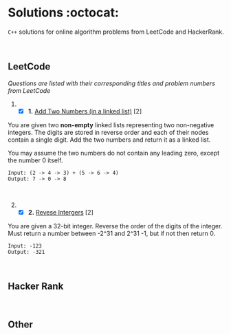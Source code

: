 # Solutions :octocat:
`C++` solutions for online algorithm problems from LeetCode and HackerRank.

<br />

## LeetCode
*Questions are listed with their corresponding titles and problem numbers from LeetCode*

1. -[X] **1.** [Add Two Numbers (in a linked list)](LeetCode/add-two-numbers.js) [2]

You are given two **non-empty** linked lists representing two non-negative integers. The digits are stored in reverse order and each of their nodes contain a single digit. Add the two numbers and return it as a linked list.

You may assume the two numbers do not contain any leading zero, except the number 0 itself.
```
Input: (2 -> 4 -> 3) + (5 -> 6 -> 4)
Output: 7 -> 0 -> 8
```

<br />

2. -[X] **2.** [Revese Intergers](LeetCode/reverse-integers.js) [2]

You are given a 32-bit integer. Reverse the order of the digits of the integer. Must return a number between -2^31 and 2^31 -1, but if not then return 0.

```
Input: -123
Output: -321
```

<br />

## Hacker Rank

<br />

## Other


